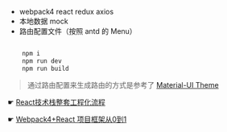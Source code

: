- webpack4 react redux axios
- 本地数据 mock
- 路由配置文件（按照 antd 的 Menu）

``` js

	npm i
	npm run dev
	npm run build

```


> 通过路由配置来生成路由的方式是参考了 [Material-UI Theme](https://demos.creative-tim.com/material-dashboard-react/?_ga=2.55719595.10714530.1535703355-492283409.1535703355#/dashboard) 

☛ [React技术栈整套工程化流程](https://www.jianshu.com/p/088116f02b26)

☛ [Webpack4+React 项目框架从0到1](https://www.jianshu.com/p/c12d54b6974b) 

